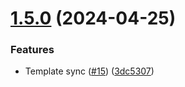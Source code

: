 # [1.5.0](https://github.com/tenantcloud/laravel-command-logger/compare/v1.4.0...v1.5.0) (2024-04-25)


### Features

* Template sync ([#15](https://github.com/tenantcloud/laravel-command-logger/issues/15)) ([3dc5307](https://github.com/tenantcloud/laravel-command-logger/commit/3dc530764587a1276067f4c2599c87f481dc08e2))
